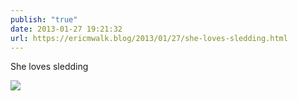 ```yaml
---
publish: "true"
date: 2013-01-27 19:21:32
url: https://ericmwalk.blog/2013/01/27/she-loves-sledding.html
---
```


She loves sledding

![](https://ericmwalk.blog/uploads/2022/4c6b011ce4.jpg)
